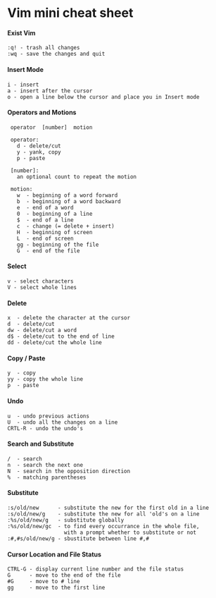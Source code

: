# Vim mini cheat sheet

#### Exist Vim

```
:q! - trash all changes
:wq - save the changes and quit
```

#### Insert Mode
```
i - insert
a - insert after the cursor
o - open a line below the cursor and place you in Insert mode
```

#### Operators and Motions
```
 operator  [number]  motion

 operator:
   d - delete/cut
   y - yank, copy
   p - paste

 [number]:
   an optional count to repeat the motion

 motion:
   w  - beginning of a word forward
   b  - beginning of a word backward
   e  - end of a word
   0  - beginning of a line
   $  - end of a line
   c  - change (= delete + insert)
   H  - beginning of screen
   L  - end of screen
   gg - beginning of the file
   G  - end of the file
```

#### Select
```
v - select characters
V - select whole lines
```

#### Delete
```
x  - delete the character at the cursor
d  - delete/cut
dw - delete/cut a word
d$ - delete/cut to the end of line
dd - delete/cut the whole line
```

#### Copy / Paste
```
y  - copy
yy - copy the whole line
p  - paste
```

#### Undo
```
u  - undo previous actions
U  - undo all the changes on a line
CRTL-R - undo the undo's
```

#### Search and Substitute
```
/  - search
n  - search the next one
N  - search in the opposition direction
%  - matching parentheses
```

#### Substitute
```
:s/old/new      - substitute the new for the first old in a line
:s/old/new/g    - substitute the new for all 'old's on a line
:%s/old/new/g   - substitute globally
:%s/old/new/gc  - to find every occurrance in the whole file,
                  with a prompt whether to substitute or not
:#,#s/old/new/g - sbustitute between line #,#
```

#### Cursor Location and File Status
```
CTRL-G - display current line number and the file status
G      - move to the end of the file
#G     - move to # line
gg     - move to the first line
```
